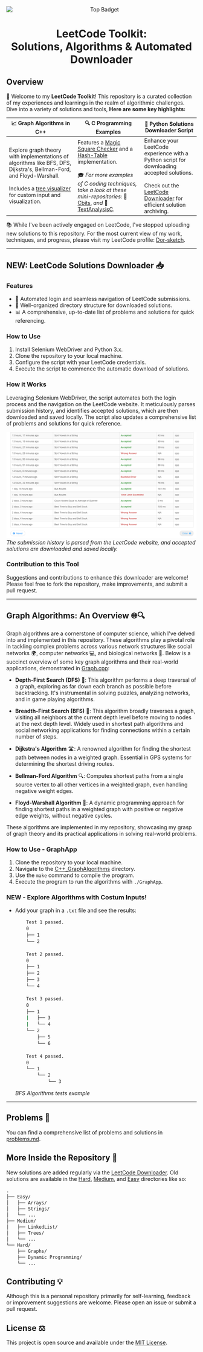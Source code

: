 <div align="center">
  <img src="https://github.com/Dor-sketch/LeetCode-Solutions/assets/138825033/9b51c3d6-4ac7-4d59-a07f-1c88b674996f" alt="Top Badget" style="display: block; margin-bottom: 0;"/>
  <h1>LeetCode Toolkit:<br>Solutions, Algorithms & Automated Downloader</h1>
</div>

## Overview

👋 Welcome to my **LeetCode Toolkit**! This repository is a curated collection of my experiences and learnings in the realm of algorithmic challenges. Dive into a variety of solutions and tools, **Here are some key highlights:**

| **📈 Graph Algorithms in C++** | **🔍 C Programming Examples** | **🐍 Python Solutions Downloader Script** |
|-------------------------------|-------------------------------|---------------------------------------|
| Explore graph theory with implementations of algorithms like BFS, DFS, Dijkstra's, Bellman-Ford, and Floyd-Warshall.<br><br>Includes a [tree visualizer](./C++_GraphAlgorithms/TreeVisualizer.hpp) for custom input and visualization. | Features a [Magic Square Checker](./C_Examples/magic/README.md) and a [Hash-Table](./C_Examples/hash.c) implementation.<br><br>🎓 _For more examples of C coding techniques, take a look at these mini-repositories:_ 📜[Cbits](https://github.com/Dor-sketch/CBits), _and_ 👾[TextAnalysisC](https://github.com/Dor-sketch/TextAnalysisC).| Enhance your LeetCode experience with a Python script for downloading accepted solutions.<br><br>Check out the [LeetCode Downloader](download.py) for efficient solution archiving. |

📚 While I've been actively engaged on LeetCode, I've stopped uploading new solutions to this repository. For the most current view of my work, techniques, and progress, please visit my LeetCode profile: [Dor-sketch](https://leetcode.com/Dor-sketch/).

---

## NEW: LeetCode Solutions Downloader 📥

### Features

- 🔄 Automated login and seamless navigation of LeetCode submissions.
- 📁 Well-organized directory structure for downloaded solutions.
- 📊 A comprehensive, up-to-date list of problems and solutions for quick referencing.

### How to Use

1. Install Selenium WebDriver and Python 3.x.
2. Clone the repository to your local machine.
3. Configure the script with your LeetCode credentials.
4. Execute the script to commence the automatic download of solutions.

### How it Works

Leveraging Selenium WebDriver, the script automates both the login process and the navigation on the LeetCode website. It meticulously parses submission history, and identifies accepted solutions, which are then downloaded and saved locally. The script also updates a comprehensive list of problems and solutions for quick reference.

![Alt text](image.png)
_The submission history is parsed from the LeetCode website, and accepted solutions are downloaded and saved locally._

### Contribution to this Tool

Suggestions and contributions to enhance this downloader are welcome! Please feel free to fork the repository, make improvements, and submit a pull request.

---

## Graph Algorithms: An Overview 🌐🔍

Graph algorithms are a cornerstone of computer science, which I've delved into and implemented in this repository. These algorithms play a pivotal role in tackling complex problems across various network structures like social networks 🌍, computer networks 💻, and biological networks 🧬. Below is a succinct overview of some key graph algorithms and their real-world applications, demonstrated in [Graph.cpp](C++_GraphAlgorithms/Graph.cpp):

- **Depth-First Search (DFS)** 🌳: This algorithm performs a deep traversal of a graph, exploring as far down each branch as possible before backtracking. It's instrumental in solving puzzles, analyzing networks, and in game playing algorithms.

- **Breadth-First Search (BFS)** 🌊: This algorithm broadly traverses a graph, visiting all neighbors at the current depth level before moving to nodes at the next depth level. Widely used in shortest path algorithms and social networking applications for finding connections within a certain number of steps.

- **Dijkstra's Algorithm** 🛣️: A renowned algorithm for finding the shortest path between nodes in a weighted graph. Essential in GPS systems for determining the shortest driving routes.

- **Bellman-Ford Algorithm** 🔍: Computes shortest paths from a single source vertex to all other vertices in a weighted graph, even handling negative weight edges.

- **Floyd-Warshall Algorithm** 🔗: A dynamic programming approach for finding shortest paths in a weighted graph with positive or negative edge weights, without negative cycles.

These algorithms are implemented in my repository, showcasing my grasp of graph theory and its practical applications in solving real-world problems.

### How to Use - GraphApp

1. Clone the repository to your local machine.
2. Navigate to the [C++_GraphAlgorithms](C++_GraphAlgorithms) directory.
3. Use the `make` command to compile the program.
4. Execute the program to run the algorithms with `./GraphApp`.

### **NEW** - Explore Algorithms with Costum Inputs!

- Add your graph in a `.txt` file and see the results:

    ```bash
        Test 1 passed.
        0
        ├── 1
        └── 2

        Test 2 passed.
        0
        ├── 1
        ├── 2
        ├── 3
        └── 4

        Test 3 passed.
        0
        ├── 1
        |   ├── 3
        |   └── 4
        └── 2
            ├── 5
            └── 6

        Test 4 passed.
        0
        └── 1
            └── 2
                └── 3
    ```

    _BFS Algorithms tests example_

---

## Problems 🧩

You can find a comprehensive list of problems and solutions in [problems.md](problems.md).

## More Inside the Repository 📂

New solutions are added regularly via the [LeetCode Downloader](download.py). Old solutions are available in the [Hard](Hard), [Medium](Medium), and [Easy](Easy) directories like so:

```plaintext
.
├── Easy/
│   ├── Arrays/
│   ├── Strings/
│   └── ...
├── Medium/
│   ├── LinkedList/
│   ├── Trees/
│   └── ...
└── Hard/
    ├── Graphs/
    ├── Dynamic Programming/
    └── ...
```

## Contributing 💡

Although this is a personal repository primarily for self-learning, feedback or improvement suggestions are welcome. Please open an issue or submit a pull request.

## License ⚖️

This project is open source and available under the [MIT License](LICENSE).
